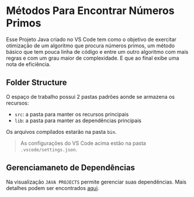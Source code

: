 # Métodos Para Encontrar Números Primos

Esse Projeto Java criado no VS Code tem como o objetivo de exercitar otimização de um algoritmo que procura números primos, um método básico que tem pouca linha de código e entre um outro algoritmo com mais regras e com um grau maior de complexidade. E que ao final exibe uma nota de eficiência.

## Folder Structure

O espaço de trabalho possui 2 pastas padrões aonde se armazena os recursos:

- `src`: a pasta para manter os recursos principais
- `lib`: a pasta para manter as dependências principais

Os arquivos compilados estarão na pasta `bin`.

> As configurações do VS Code acima estão na pasta `.vscode/settings.json`.

## Gerenciamaneto de Dependências

Na visualização `JAVA PROJECTS` permite gerenciar suas dependências. Mais detalhes podem ser encontrados [aqui](https://github.com/microsoft/vscode-java-dependency#manage-dependencies).